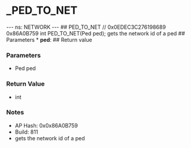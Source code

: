 # _PED_TO_NET

--- ns: NETWORK --- ## PED_TO_NET  // 0x0EDEC3C276198689 0x86A0B759 int PED_TO_NET(Ped ped);  gets the network id of a ped  ## Parameters * **ped**:  ## Return value

### Parameters
* Ped ped

### Return Value
* int

### Notes
* AP Hash: 0x0x86A0B759
* Build: 811
* gets the network id of a ped

